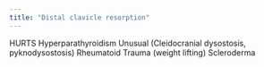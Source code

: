 ```yaml
---
title: "Distal clavicle resorption"
---
```

HURTS
Hyperparathyroidism
Unusual (Cleidocranial dysostosis, pyknodysostosis)
Rheumatoid
Trauma (weight lifting)
Scleroderma


